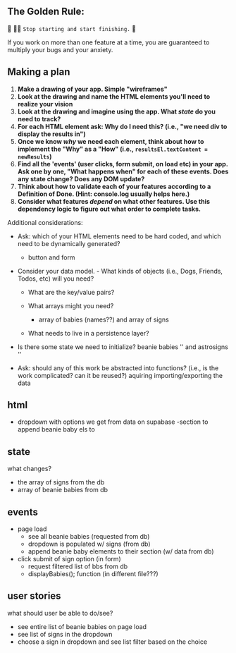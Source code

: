 ## The Golden Rule:

🦸 🦸‍♂️ `Stop starting and start finishing.` 🏁

If you work on more than one feature at a time, you are guaranteed to multiply your bugs and your anxiety.

## Making a plan

1. **Make a drawing of your app. Simple "wireframes"**
1. **Look at the drawing and name the HTML elements you'll need to realize your vision**
1. **Look at the drawing and imagine using the app. What _state_ do you need to track?**
1. **For each HTML element ask: Why do I need this? (i.e., "we need div to display the results in")**
1. **Once we know _why_ we need each element, think about how to implement the "Why" as a "How" (i.e., `resultsEl.textContent = newResults`)**
1. **Find all the 'events' (user clicks, form submit, on load etc) in your app. Ask one by one, "What happens when" for each of these events. Does any state change? Does any DOM update?**
1. **Think about how to validate each of your features according to a Definition of Done. (Hint: console.log usually helps here.)**
1. **Consider what features _depend_ on what other features. Use this dependency logic to figure out what order to complete tasks.**

Additional considerations:

-   Ask: which of your HTML elements need to be hard coded, and which need to be dynamically generated?
    - button and form 

-   Consider your data model.
         -   What kinds of objects (i.e., Dogs, Friends, Todos, etc) will you need?

    -   What are the key/value pairs?

    -   What arrays might you need?
        - array of babies (names??) and array of signs
    -   What needs to live in a persistence layer?

-   Is there some state we need to initialize?
    beanie babies '' and astrosigns ''

-   Ask: should any of this work be abstracted into functions? (i.e., is the work complicated? can it be reused?)
    aquiring importing/exporting the data

## html
- dropdown with options we get from data on supabase
-section to append beanie baby els to

## state
what changes?
- the array of signs from the db
- array of beanie babies from db

## events
- page load
    - see all beanie babies (requested from db)
    - dropdown is populated w/ signs (from db)
    - append beanie baby elements to their section (w/ data from db)
- click submit of sign option (in form)
    - request filtered list of bbs from db
    - displayBabies(); function (in different file???)


## user stories
what should user be able to do/see?
- see entire list of beanie babies on page load
- see list of signs in the dropdown
- choose a sign in dropdown and see list filter based on the choice


